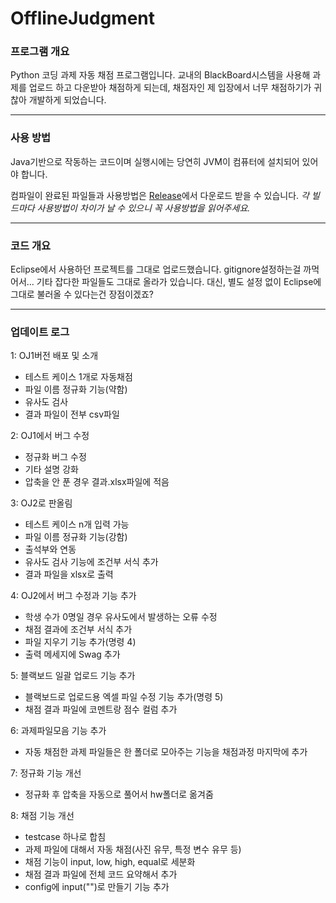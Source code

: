 ﻿# OfflineJudgment




### 프로그램 개요
Python 코딩 과제 자동 채점 프로그램입니다.
교내의 BlackBoard시스템을 사용해 과제를 업로드 하고 다운받아 채점하게 되는데,
채점자인 제 입장에서 너무 채점하기가 귀찮아 개발하게 되었습니다.
 
--------------------
### 사용 방법

Java기반으로 작동하는 코드이며 실행시에는 당연히 JVM이 컴퓨터에 설치되어 있어야 합니다.
 
컴파일이 완료된 파일들과 사용방법은 [Release](https://github.com/Uanid/OfflineJudgment/releases)에서 다운로드 받을 수 있습니다.
*각 빌드마다 사용방법이 차이가 날 수 있으니 꼭 사용방법을 읽어주세요.*





---------------------
### 코드 개요
Eclipse에서 사용하던 프로젝트를 그대로 업로드했습니다.
gitignore설정하는걸 까먹어서... 기타 잡다한 파일들도 그대로 올라가 있습니다.
대신, 별도 설정 없이 Eclipse에 그대로 불러올 수 있다는건 장점이겠죠?
 
----------------------
### 업데이트 로그
  1: OJ1버전 배포 및 소개
  - 테스트 케이스 1개로 자동채점
  - 파일 이름 정규화 기능(약함)
  - 유사도 검사
  - 결과 파일이 전부 csv파일
    
  2: OJ1에서 버그 수정
  - 정규화 버그 수정
  - 기타 설명 강화
  - 압축을 안 푼 경우 결과.xlsx파일에 적음
    
  3: OJ2로 판올림
  - 테스트 케이스 n개 입력 가능
  - 파일 이름 정규화 기능(강함)
  - 출석부와 연동
  - 유사도 검사 기능에 조건부 서식 추가
  - 결과 파일을 xlsx로 출력
    
  4: OJ2에서 버그 수정과 기능 추가
  - 학생 수가 0명일 경우 유사도에서 발생하는 오류 수정
  - 채점 결과에 조건부 서식 추가
  - 파일 지우기 기능 추가(명령 4)
  - 출력 메세지에 Swag 추가
    
  5: 블랙보드 일괄 업로드 기능 추가
  - 블랙보드로 업로드용 엑셀 파일 수정 기능 추가(명령 5)
  - 채점 결과 파일에 코멘트랑 점수 컬럼 추가
    
  6: 과제파일모음 기능 추가
  - 자동 채점한 과제 파일들은 한 폴더로 모아주는 기능을 채점과정 마지막에 추가
    
  7: 정규화 기능 개선
  - 정규화 후 압축을 자동으로 풀어서 hw폴더로 옮겨줌
    
  8: 채점 기능 개선
  - testcase 하나로 합침
  - 과제 파일에 대해서 자동 채점(사진 유무, 특정 변수 유무 등)
  - 채점 기능이 input, low, high, equal로 세분화
  - 채점 결과 파일에 전체 코드 요약해서 추가
  - config에 input("")로 만들기 기능 추가 
